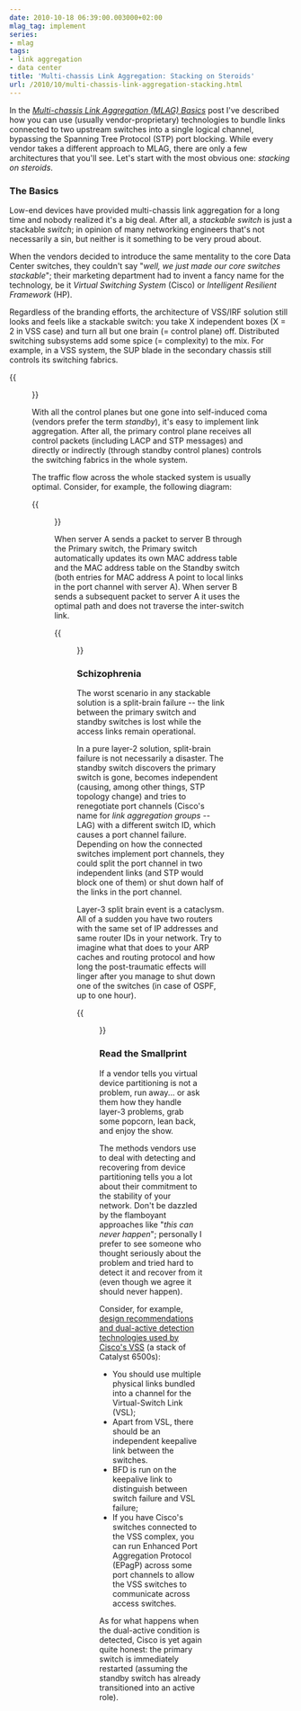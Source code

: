 ```yaml
---
date: 2010-10-18 06:39:00.003000+02:00
mlag_tag: implement
series:
- mlag
tags:
- link aggregation
- data center
title: 'Multi-chassis Link Aggregation: Stacking on Steroids'
url: /2010/10/multi-chassis-link-aggregation-stacking.html
---
```

In the [*Multi-chassis Link Aggregation* *(MLAG)* *Basics*](https://blog.ipspace.net/2010/10/multi-chassis-link-aggregation-basics.html) post I've described how you can use (usually vendor-proprietary) technologies to bundle links connected to two upstream switches into a single logical channel, bypassing the Spanning Tree Protocol (STP) port blocking. While every vendor takes a different approach to MLAG, there are only a few architectures that you'll see. Let's start with the most obvious one: *stacking on steroids*.
<!--more-->
### The Basics

Low-end devices have provided multi-chassis link aggregation for a long time and nobody realized it's a big deal. After all, a *stackable switch* is just a stackable *switch*; in opinion of many networking engineers that's not necessarily a sin, but neither is it something to be very proud about.

When the vendors decided to introduce the same mentality to the core Data Center switches, they couldn't say "_well, we just made our core switches stackable_"; their marketing department had to invent a fancy name for the technology, be it _Virtual Switching System_ (Cisco) or _Intelligent Resilient Framework_ (HP).

Regardless of the branding efforts, the architecture of VSS/IRF solution still looks and feels like a stackable switch: you take X independent boxes (X = 2 in VSS case) and turn all but one brain (= control plane) off. Distributed switching subsystems add some spice (= complexity) to the mix. For example, in a VSS system, the SUP blade in the secondary chassis still controls its switching fabrics.

{{<figure src="/2010/10/s400-vss1.png" caption="VSS Architecture Overview">}}

With all the control planes but one gone into self-induced coma (vendors prefer the term *standby*), it's easy to implement link aggregation. After all, the primary control plane receives all control packets (including LACP and STP messages) and directly or indirectly (through standby control planes) controls the switching fabrics in the whole system.

The traffic flow across the whole stacked system is usually optimal. Consider, for example, the following diagram:

{{<figure src="/2010/10/s320-vss2.png" caption="Typical VSS deployment">}}

When server A sends a packet to server B through the Primary switch, the Primary switch automatically updates its own MAC address table and the MAC address table on the Standby switch (both entries for MAC address A point to local links in the port channel with server A). When server B sends a subsequent packet to server A it uses the optimal path and does not traverse the inter-switch link.

{{<figure src="/2010/10/s320-vss3.png" caption="MAC table synchronization in VSS cluster">}}

### Schizophrenia

The worst scenario in any stackable solution is a split-brain failure -- the link between the primary switch and standby switches is lost while the access links remain operational.

In a pure layer-2 solution, split-brain failure is not necessarily a disaster. The standby switch discovers the primary switch is gone, becomes independent (causing, among other things, STP topology change) and tries to renegotiate port channels (Cisco's name for *link aggregation groups* -- LAG) with a different switch ID, which causes a port channel failure. Depending on how the connected switches implement port channels, they could split the port channel in two independent links (and STP would block one of them) or shut down half of the links in the port channel.

Layer-3 split brain event is a cataclysm. All of a sudden you have two routers with the same set of IP addresses and same router IDs in your network. Try to imagine what that does to your ARP caches and routing protocol and how long the post-traumatic effects will linger after you manage to shut down one of the switches (in case of OSPF, up to one hour).

{{<figure src="/2010/10/s400-vss4.png" caption="Layer-3 split brain is a disaster">}}

### Read the Smallprint

If a vendor tells you virtual device partitioning is not a problem, run away... or ask them how they handle layer-3 problems, grab some popcorn, lean back, and enjoy the show.

The methods vendors use to deal with detecting and recovering from device partitioning tells you a lot about their commitment to the stability of your network. Don't be dazzled by the flamboyant approaches like "_this can never happen_"; personally I prefer to see someone who thought seriously about the problem and tried hard to detect it and recover from it (even though we agree it should never happen).

Consider, for example, [design recommendations and dual-active detection technologies used by Cisco's VSS](https://web.archive.org/web/20111102151821/http://www.cisco.com/en/US/docs/solutions/Enterprise/Data_Center/DC_3_0/DC-3_0_IPInfra.html) (a stack of Catalyst 6500s):

-   You should use multiple physical links bundled into a channel for the Virtual-Switch Link (VSL);
-   Apart from VSL, there should be an independent keepalive link between the switches.
-   BFD is run on the keepalive link to distinguish between switch failure and VSL failure;
-   If you have Cisco's switches connected to the VSS complex, you can run Enhanced Port Aggregation Protocol (EPagP) across some port channels to allow the VSS switches to communicate across access switches.

As for what happens when the dual-active condition is detected, Cisco is yet again quite honest: the primary switch is immediately restarted (assuming the standby switch has already transitioned into an active role).
